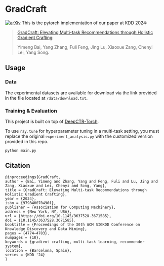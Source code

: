 # GradCraft
[![arXiv](https://img.shields.io/badge/arXiv-2502.09992-red.svg)](https://arxiv.org/abs/2407.19682)
This is the pytorch implementation of our paper at KDD 2024:
> [GradCraft: Elevating Multi-task Recommendations through Holistic Gradient Crafting](https://arxiv.org/abs/2407.19682)
> 
> Yimeng Bai, Yang Zhang, Fuli Feng, Jing Lu, Xiaoxue Zang, Chenyi Lei, Yang Song.

## Usage
### Data
The experimental datasets are available for download via the link provided in the file located at `/data/download.txt`.
### Training & Evaluation
This project is built on top of [DeepCTR-Torch](https://github.com/shenweichen/DeepCTR-Torch).

To use `ray.tune` for hyperparameter tuning in a multi-task setting, you must replace the original `experiment_analysis.py` with the customized version provided in this repo.
```
python main.py
```
## Citation
```
@inproceedings{GradCraft,
author = {Bai, Yimeng and Zhang, Yang and Feng, Fuli and Lu, Jing and Zang, Xiaoxue and Lei, Chenyi and Song, Yang},
title = {GradCraft: Elevating Multi-task Recommendations through Holistic Gradient Crafting},
year = {2024},
isbn = {9798400704901},
publisher = {Association for Computing Machinery},
address = {New York, NY, USA},
url = {https://doi.org/10.1145/3637528.3671585},
doi = {10.1145/3637528.3671585},
booktitle = {Proceedings of the 30th ACM SIGKDD Conference on Knowledge Discovery and Data Mining},
pages = {4774–4783},
numpages = {10},
keywords = {gradient crafting, multi-task learning, recommender system},
location = {Barcelona, Spain},
series = {KDD '24}
}
```
